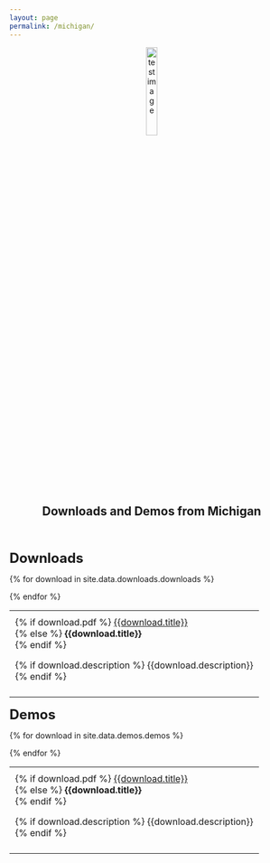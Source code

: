 ```yaml
---
layout: page
permalink: /michigan/
---
```


<center><a href="https://yale-lily.github.io/"><img src="/lily-logo.png" alt="test image" width="20%" height="20%"></a></center>
  <header class="post-header">
    <h2 class="post-title">Downloads and Demos from Michigan</h2>
  </header> 

<strong><font size="5">Downloads</font></strong>

<table>
{% for download in site.data.downloads.downloads %}
<tr><td style="padding:10px">
{% if download.pdf %}
<a class="paper" href="{{download.pdf}}">
{{download.title}}
</a><br>
{% else %}
<strong>{{download.title}}</strong><br>
{% endif %}

{% if download.description %}
{{download.description}}<br>
{% endif %}

</td></tr>

{% endfor %}
</table>


<strong><font size="5">Demos</font></strong>

<table>
{% for download in site.data.demos.demos %}
<tr><td style="padding:10px">
{% if download.pdf %}
<a class="paper" href="{{download.pdf}}">
{{download.title}}
</a><br>
{% else %}
<strong>{{download.title}}</strong><br>
{% endif %}

{% if download.description %}
{{download.description}}<br>
{% endif %}

</td></tr>

{% endfor %}
</table>
